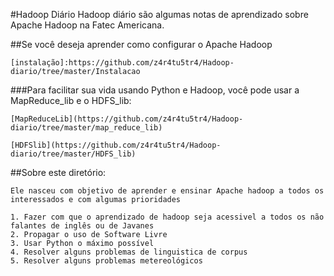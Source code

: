 #Hadoop Diário
Hadoop diário são algumas notas de aprendizado sobre Apache Hadoop na Fatec Americana.

##Se você deseja aprender como configurar o Apache Hadoop

	[instalação]:https://github.com/z4r4tu5tr4/Hadoop-diario/tree/master/Instalacao

###Para facilitar sua vida usando Python e Hadoop, você pode usar a MapReduce_lib e o HDFS_lib:

	[MapReduceLib](https://github.com/z4r4tu5tr4/Hadoop-diario/tree/master/map_reduce_lib)
	
	[HDFSlib](https://github.com/z4r4tu5tr4/Hadoop-diario/tree/master/HDFS_lib)


##Sobre este diretório:

	Ele nasceu com objetivo de aprender e ensinar Apache hadoop a todos os interessados e com algumas prioridades

	1. Fazer com que o aprendizado de hadoop seja acessivel a todos os não falantes de inglês ou de Javanes
	2. Propagar o uso de Software Livre
	3. Usar Python o máximo possível
	4. Resolver alguns problemas de linguistica de corpus
	5. Resolver alguns problemas metereológicos
